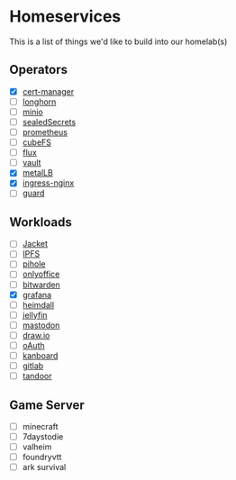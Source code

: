 # Homeservices

This is a list of things we'd like to build into our homelab(s)

## Operators
- [x] [cert-manager](https://cert-manager.io/)
- [ ] [longhorn](https://longhorn.io/)
- [ ] [minio](https://min.io/)
- [ ] [sealedSecrets](https://github.com/bitnami-labs/sealed-secrets)
- [ ] [prometheus](https://prometheus.io/)
- [ ] [cubeFS](https://cubefs.io/)
- [ ] [flux](https://fluxcd.io/)
- [ ] [vault](https://www.vaultproject.io/docs/secrets/key-management)
- [x] [metalLB](https://metallb.universe.tf/)
- [x] [ingress-nginx](https://github.com/kubernetes/ingress-nginx)
- [ ] [guard](https://github.com/kubeguard/guard)

## Workloads
- [ ] [Jacket](https://github.com/Jackett/Jackett)
- [ ] [IPFS](https://ipfs.io/)
- [ ] [pihole](https://pi-hole.net/)
- [ ] [onlyoffice](https://www.onlyoffice.com/)
- [ ] [bitwarden](https://bitwarden.com/help/licensing-on-premise/#:~:text=Self%2Dhosting%20Bitwarden%20is%20free,the%20owner%20of%20an%20organization.)
- [x] [grafana](https://grafana.com/)
- [ ] [heimdall](https://heimdall.site/)
- [ ] [jellyfin](https://jellyfin.org/)
- [ ] [mastodon](https://github.com/mastodon/mastodon)
- [ ] [draw.io](https://github.com/jgraph/drawio)
- [ ] [oAuth](https://github.com/oauth-io)
- [ ] [kanboard](https://kanboard.org/)
- [ ] [gitlab](https://about.gitlab.com/)
- [ ] [tandoor](https://tandoor.dev/)

## Game Server
- [ ] minecraft
- [ ] 7daystodie
- [ ] valheim
- [ ] foundryvtt
- [ ] ark survival
